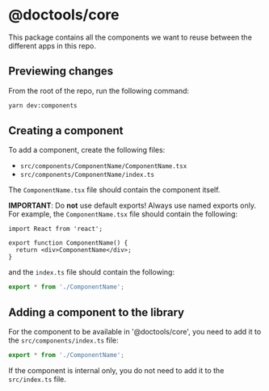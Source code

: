 # @doctools/core

This package contains all the components we want to reuse between the different
apps in this repo.

## Previewing changes

From the root of the repo, run the following command:

```sh
yarn dev:components
```

## Creating a component

To add a component, create the following files:

- `src/components/ComponentName/ComponentName.tsx`
- `src/components/ComponentName/index.ts`

The `ComponentName.tsx` file should contain the component itself.

**IMPORTANT**: Do **not** use default exports! Always use named exports only.
For example, the `ComponentName.tsx` file should contain the following:

```tsx
import React from 'react';

export function ComponentName() {
  return <div>ComponentName</div>;
}
```

and the `index.ts` file should contain the following:

```ts
export * from './ComponentName';
```

## Adding a component to the library

For the component to be available in '@doctools/core', you need to add it to the
`src/components/index.ts` file:

```ts
export * from './ComponentName';
```

If the component is internal only, you do not need to add it to the
`src/index.ts` file.
